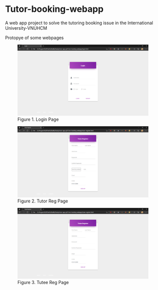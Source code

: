 # Tutor-booking-webapp
A web app project to solve the tutoring booking issue in the International University-VNUHCM

Protopye of some webpages
<figure>
  <img src="snapshots/login-page.png">
  <figcaption>Figure 1. Login Page</figcaption>
</figure>
<figure>
  <img src="snapshots/tutor-reg.png">
  <figcaption>Figure 2. Tutor Reg Page</figcaption>
</figure>
<figure>
  <img src="snapshots/tutee-reg.png">
  <figcaption>Figure 3. Tutee Reg Page</figcaption>
</figure>

